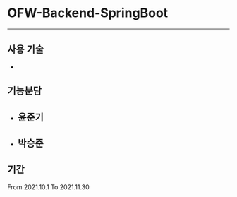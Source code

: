 # OFW-Backend-SpringBoot

---

## 사용 기술

-

## 기능분담

- 윤준기
  -   
- 박승준
  - 

## 기간

From 2021.10.1 To 2021.11.30
